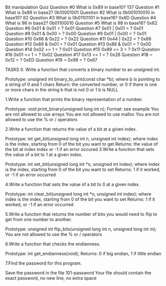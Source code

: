 Bit manipulation Quiz
Question #0
What is 0x89 in base10?
137
Question #1
What is 0x89 in base2?
0b10001001
Question #2
What is 0b001010010 in base10?
82
Question #3
What is 0b01101101 in base16?
0x6D
Question #4
What is 98 in base2?
0b01100010
Question #5
What is 98 in base16?
0x62
Question #6
0x01 & 0x01 = ?
0x01
Question #7
0x01 | 0x01 = ?
0x01
Question #8
0x01 & 0x00 = ?
0x00
Question #9
0x01 | 0x00 = ?
0x01
Question #10
0x66 & 0x22 = ?
0x22
Question #11
0x44 | 0x22 = ?
0x66
Question #12
0x89 & 0x01 = ?
0x01
Question #13
0x88 & 0x01 = ?
0x00
Question #14
0x02 >> 1 = ?
0x01
Question #15
0x89 >> 3 = ?
0x11
Question #16
0x01 << 1 = ?
0x02
Question #17
0x13 << 1 = ?
0x26
Question #18
~ 0x12 = ?
0xED
Question #19
~ 0x98 = ?
0x67

TASKS
0. Write a function that converts a binary number to an unsigned int.

Prototype: unsigned int binary_to_uint(const char *b);
where b is pointing to a string of 0 and 1 chars
Return: the converted number, or 0 if
there is one or more chars in the string b that is not 0 or 1
b is NULL

1.Write a function that prints the binary representation of a number.

Prototype: void print_binary(unsigned long int n);
Format: see example
You are not allowed to use arrays
You are not allowed to use malloc
You are not allowed to use the % or / operators

2.Write a function that returns the value of a bit at a given index.

Prototype: int get_bit(unsigned long int n, unsigned int index);
where index is the index, starting from 0 of the bit you want to get
Returns: the value of the bit at index index or -1 if an error occured
3.Write a function that sets the value of a bit to 1 at a given index.

Prototype: int set_bit(unsigned long int *n, unsigned int index);
where index is the index, starting from 0 of the bit you want to set
Returns: 1 if it worked, or -1 if an error occurred

4.Write a function that sets the value of a bit to 0 at a given index.

Prototype: int clear_bit(unsigned long int *n, unsigned int index);
where index is the index, starting from 0 of the bit you want to set
Returns: 1 if it worked, or -1 if an error occurred

5.Write a function that returns the number of bits you would need to flip to get from one number to another.

Prototype: unsigned int flip_bits(unsigned long int n, unsigned long int m);
You are not allowed to use the % or / operators

6.Write a function that checks the endianness.

Prototype: int get_endianness(void);
Returns: 0 if big endian, 1 if little endian

7.Find the password for this program.

Save the password in the file 101-password
Your file should contain the exact password, no new line, no extra space


